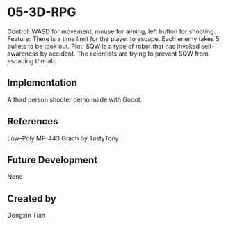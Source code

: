 # 05-3D-RPG
Control: WASD for movement, mouse for aiming, left button for shooting.
Feature: There is a time limit for the player to escape. Each enemy takes 5 bullets to be took out.
Plot: SQW is a type of robot that has invoked self-awareness by accident. The scientists are trying to prevent SQW from escaping the lab.

## Implementation
A third person shooter demo made with Godot.

## References
Low-Poly MP-443 Grach by TastyTony

## Future Development
None

## Created by
Dongxin Tian